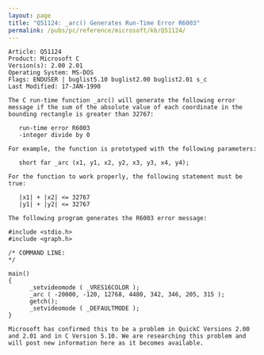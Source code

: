 ```yaml
---
layout: page
title: "Q51124: _arc() Generates Run-Time Error R6003"
permalink: /pubs/pc/reference/microsoft/kb/Q51124/
---
```


	Article: Q51124
	Product: Microsoft C
	Version(s): 2.00 2.01
	Operating System: MS-DOS
	Flags: ENDUSER | buglist5.10 buglist2.00 buglist2.01 s_c
	Last Modified: 17-JAN-1990
	
	The C run-time function _arc() will generate the following error
	message if the sum of the absolute value of each coordinate in the
	bounding rectangle is greater than 32767:
	
	   run-time error R6003
	   -integer divide by 0
	
	For example, the function is prototyped with the following parameters:
	
	   short far _arc (x1, y1, x2, y2, x3, y3, x4, y4);
	
	For the function to work properly, the following statement must be
	true:
	
	   |x1| + |x2| <= 32767
	   |y1| + |y2| <= 32767
	
	The following program generates the R6003 error message:
	
	#include <stdio.h>
	#include <graph.h>
	
	/* COMMAND LINE:
	*/
	
	main()
	{
	      _setvideomode ( _VRES16COLOR );
	      _arc ( -20000, -120, 12768, 4480, 342, 346, 205, 315 );
	      getch();
	      _setvideomode ( _DEFAULTMODE );
	}
	
	Microsoft has confirmed this to be a problem in QuickC Versions 2.00
	and 2.01 and in C Version 5.10. We are researching this problem and
	will post new information here as it becomes available.
